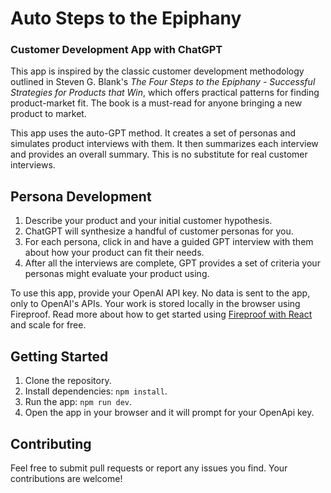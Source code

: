 # Auto Steps to the Epiphany

### Customer Development App with ChatGPT

This app is inspired by the classic customer development methodology outlined in Steven G. Blank's _The Four Steps to the Epiphany - Successful Strategies for Products that Win_, which offers practical patterns for finding product-market fit. The book is a must-read for anyone bringing a new product to market.

This app uses the auto-GPT method. It creates a set of personas and simulates product interviews with them. It then summarizes each interview and provides an overall summary. This is no substitute for real customer interviews.

## Persona Development

1. Describe your product and your initial customer hypothesis.
2. ChatGPT will synthesize a handful of customer personas for you.
3. For each persona, click in and have a guided GPT interview with them about how your product can fit their needs.
4. After all the interviews are complete, GPT provides a set of criteria your personas might evaluate your product using.

To use this app, provide your OpenAI API key. No data is sent to the app, only to OpenAI's APIs. Your work is stored locally in the browser using Fireproof. Read more about how to get started using [Fireproof with React](https://fireproof.storage/documentation/usefireproof-hook-for-react/) and scale for free.

## Getting Started

1. Clone the repository.
2. Install dependencies: `npm install`.
4. Run the app: `npm run dev`.
5. Open the app in your browser and it will prompt for your OpenApi key.

## Contributing

Feel free to submit pull requests or report any issues you find. Your contributions are welcome!
